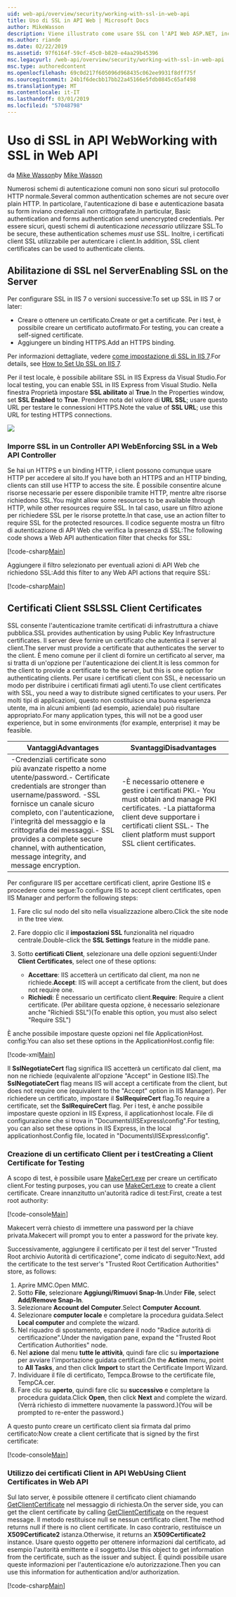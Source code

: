 ```yaml
---
uid: web-api/overview/security/working-with-ssl-in-web-api
title: Uso di SSL in API Web | Microsoft Docs
author: MikeWasson
description: Viene illustrato come usare SSL con l'API Web ASP.NET, incluso l'uso di certificati client SSL.
ms.author: riande
ms.date: 02/22/2019
ms.assetid: 97f6164f-59cf-45c0-b820-e4aa29b45396
msc.legacyurl: /web-api/overview/security/working-with-ssl-in-web-api
msc.type: authoredcontent
ms.openlocfilehash: 69c0d217f605096d968435c062ee9931f8dff75f
ms.sourcegitcommit: 24b1f6decbb17bb22a45166e5fdb0845c65af498
ms.translationtype: MT
ms.contentlocale: it-IT
ms.lasthandoff: 03/01/2019
ms.locfileid: "57048798"
---
```

<a name="working-with-ssl-in-web-api"></a><span data-ttu-id="2573b-103">Uso di SSL in API Web</span><span class="sxs-lookup"><span data-stu-id="2573b-103">Working with SSL in Web API</span></span>
====================
<span data-ttu-id="2573b-104">da [Mike Wasson](https://github.com/MikeWasson)</span><span class="sxs-lookup"><span data-stu-id="2573b-104">by [Mike Wasson](https://github.com/MikeWasson)</span></span>

<span data-ttu-id="2573b-105">Numerosi schemi di autenticazione comuni non sono sicuri sul protocollo HTTP normale.</span><span class="sxs-lookup"><span data-stu-id="2573b-105">Several common authentication schemes are not secure over plain HTTP.</span></span> <span data-ttu-id="2573b-106">In particolare, l'autenticazione di base e autenticazione basata su form inviano credenziali non crittografate.</span><span class="sxs-lookup"><span data-stu-id="2573b-106">In particular, Basic authentication and forms authentication send unencrypted credentials.</span></span> <span data-ttu-id="2573b-107">Per essere sicuri, questi schemi di autenticazione *necessario* utilizzare SSL.</span><span class="sxs-lookup"><span data-stu-id="2573b-107">To be secure, these authentication schemes *must* use SSL.</span></span> <span data-ttu-id="2573b-108">Inoltre, i certificati client SSL utilizzabile per autenticare i client.</span><span class="sxs-lookup"><span data-stu-id="2573b-108">In addition, SSL client certificates can be used to authenticate clients.</span></span>

## <a name="enabling-ssl-on-the-server"></a><span data-ttu-id="2573b-109">Abilitazione di SSL nel Server</span><span class="sxs-lookup"><span data-stu-id="2573b-109">Enabling SSL on the Server</span></span>

<span data-ttu-id="2573b-110">Per configurare SSL in IIS 7 o versioni successive:</span><span class="sxs-lookup"><span data-stu-id="2573b-110">To set up SSL in IIS 7 or later:</span></span>

- <span data-ttu-id="2573b-111">Creare o ottenere un certificato.</span><span class="sxs-lookup"><span data-stu-id="2573b-111">Create or get a certificate.</span></span> <span data-ttu-id="2573b-112">Per i test, è possibile creare un certificato autofirmato.</span><span class="sxs-lookup"><span data-stu-id="2573b-112">For testing, you can create a self-signed certificate.</span></span>
- <span data-ttu-id="2573b-113">Aggiungere un binding HTTPS.</span><span class="sxs-lookup"><span data-stu-id="2573b-113">Add an HTTPS binding.</span></span>

<span data-ttu-id="2573b-114">Per informazioni dettagliate, vedere [come impostazione di SSL in IIS 7](https://www.iis.net/learn/manage/configuring-security/how-to-set-up-ssl-on-iis).</span><span class="sxs-lookup"><span data-stu-id="2573b-114">For details, see [How to Set Up SSL on IIS 7](https://www.iis.net/learn/manage/configuring-security/how-to-set-up-ssl-on-iis).</span></span>

<span data-ttu-id="2573b-115">Per il test locale, è possibile abilitare SSL in IIS Express da Visual Studio.</span><span class="sxs-lookup"><span data-stu-id="2573b-115">For local testing, you can enable SSL in IIS Express from Visual Studio.</span></span> <span data-ttu-id="2573b-116">Nella finestra Proprietà impostare **SSL abilitato** al **True**.</span><span class="sxs-lookup"><span data-stu-id="2573b-116">In the Properties window, set **SSL Enabled** to **True**.</span></span> <span data-ttu-id="2573b-117">Prendere nota del valore di **URL SSL**; usare questo URL per testare le connessioni HTTPS.</span><span class="sxs-lookup"><span data-stu-id="2573b-117">Note the value of **SSL URL**; use this URL for testing HTTPS connections.</span></span>

![](working-with-ssl-in-web-api/_static/image1.png)

### <a name="enforcing-ssl-in-a-web-api-controller"></a><span data-ttu-id="2573b-118">Imporre SSL in un Controller API Web</span><span class="sxs-lookup"><span data-stu-id="2573b-118">Enforcing SSL in a Web API Controller</span></span>

<span data-ttu-id="2573b-119">Se hai un HTTPS e un binding HTTP, i client possono comunque usare HTTP per accedere al sito.</span><span class="sxs-lookup"><span data-stu-id="2573b-119">If you have both an HTTPS and an HTTP binding, clients can still use HTTP to access the site.</span></span> <span data-ttu-id="2573b-120">È possibile consentire alcune risorse necessarie per essere disponibile tramite HTTP, mentre altre risorse richiedono SSL.</span><span class="sxs-lookup"><span data-stu-id="2573b-120">You might allow some resources to be available through HTTP, while other resources require SSL.</span></span> <span data-ttu-id="2573b-121">In tal caso, usare un filtro azione per richiedere SSL per le risorse protette.</span><span class="sxs-lookup"><span data-stu-id="2573b-121">In that case, use an action filter to require SSL for the protected resources.</span></span> <span data-ttu-id="2573b-122">Il codice seguente mostra un filtro di autenticazione di API Web che verifica la presenza di SSL:</span><span class="sxs-lookup"><span data-stu-id="2573b-122">The following code shows a Web API authentication filter that checks for SSL:</span></span>

[!code-csharp[Main](working-with-ssl-in-web-api/samples/sample1.cs)]

<span data-ttu-id="2573b-123">Aggiungere il filtro selezionato per eventuali azioni di API Web che richiedono SSL:</span><span class="sxs-lookup"><span data-stu-id="2573b-123">Add this filter to any Web API actions that require SSL:</span></span>

[!code-csharp[Main](working-with-ssl-in-web-api/samples/sample2.cs)]

## <a name="ssl-client-certificates"></a><span data-ttu-id="2573b-124">Certificati Client SSL</span><span class="sxs-lookup"><span data-stu-id="2573b-124">SSL Client Certificates</span></span>

<span data-ttu-id="2573b-125">SSL consente l'autenticazione tramite certificati di infrastruttura a chiave pubblica.</span><span class="sxs-lookup"><span data-stu-id="2573b-125">SSL provides authentication by using Public Key Infrastructure certificates.</span></span> <span data-ttu-id="2573b-126">Il server deve fornire un certificato che autentica il server al client.</span><span class="sxs-lookup"><span data-stu-id="2573b-126">The server must provide a certificate that authenticates the server to the client.</span></span> <span data-ttu-id="2573b-127">È meno comune per il client di fornire un certificato al server, ma si tratta di un'opzione per l'autenticazione dei client.</span><span class="sxs-lookup"><span data-stu-id="2573b-127">It is less common for the client to provide a certificate to the server, but this is one option for authenticating clients.</span></span> <span data-ttu-id="2573b-128">Per usare i certificati client con SSL, è necessario un modo per distribuire i certificati firmati agli utenti.</span><span class="sxs-lookup"><span data-stu-id="2573b-128">To use client certificates with SSL, you need a way to distribute signed certificates to your users.</span></span> <span data-ttu-id="2573b-129">Per molti tipi di applicazioni, questo non costituisce una buona esperienza utente, ma in alcuni ambienti (ad esempio, aziendale) può risultare appropriato.</span><span class="sxs-lookup"><span data-stu-id="2573b-129">For many application types, this will not be a good user experience, but in some environments (for example, enterprise) it may be feasible.</span></span>

| <span data-ttu-id="2573b-130">Vantaggi</span><span class="sxs-lookup"><span data-stu-id="2573b-130">Advantages</span></span> | <span data-ttu-id="2573b-131">Svantaggi</span><span class="sxs-lookup"><span data-stu-id="2573b-131">Disadvantages</span></span> |
| --- | --- |
| <span data-ttu-id="2573b-132">-Credenziali certificate sono più avanzate rispetto a nome utente/password.</span><span class="sxs-lookup"><span data-stu-id="2573b-132">- Certificate credentials are stronger than username/password.</span></span> <span data-ttu-id="2573b-133">-SSL fornisce un canale sicuro completo, con l'autenticazione, l'integrità del messaggio e la crittografia dei messaggi.</span><span class="sxs-lookup"><span data-stu-id="2573b-133">- SSL provides a complete secure channel, with authentication, message integrity, and message encryption.</span></span> | <span data-ttu-id="2573b-134">-È necessario ottenere e gestire i certificati PKI.</span><span class="sxs-lookup"><span data-stu-id="2573b-134">- You must obtain and manage PKI certificates.</span></span> <span data-ttu-id="2573b-135">-La piattaforma client deve supportare i certificati client SSL.</span><span class="sxs-lookup"><span data-stu-id="2573b-135">- The client platform must support SSL client certificates.</span></span> |

<span data-ttu-id="2573b-136">Per configurare IIS per accettare certificati client, aprire Gestione IIS e procedere come segue:</span><span class="sxs-lookup"><span data-stu-id="2573b-136">To configure IIS to accept client certificates, open IIS Manager and perform the following steps:</span></span>

1. <span data-ttu-id="2573b-137">Fare clic sul nodo del sito nella visualizzazione albero.</span><span class="sxs-lookup"><span data-stu-id="2573b-137">Click the site node in the tree view.</span></span>
2. <span data-ttu-id="2573b-138">Fare doppio clic il **impostazioni SSL** funzionalità nel riquadro centrale.</span><span class="sxs-lookup"><span data-stu-id="2573b-138">Double-click the **SSL Settings** feature in the middle pane.</span></span>
3. <span data-ttu-id="2573b-139">Sotto **certificati Client**, selezionare una delle opzioni seguenti:</span><span class="sxs-lookup"><span data-stu-id="2573b-139">Under **Client Certificates**, select one of these options:</span></span> 

    - <span data-ttu-id="2573b-140">**Accettare**: IIS accetterà un certificato dal client, ma non ne richiede.</span><span class="sxs-lookup"><span data-stu-id="2573b-140">**Accept**: IIS will accept a certificate from the client, but does not require one.</span></span>
    - <span data-ttu-id="2573b-141">**Richiedi**: È necessario un certificato client.</span><span class="sxs-lookup"><span data-stu-id="2573b-141">**Require**: Require a client certificate.</span></span> <span data-ttu-id="2573b-142">(Per abilitare questa opzione, è necessario selezionare anche "Richiedi SSL")</span><span class="sxs-lookup"><span data-stu-id="2573b-142">(To enable this option, you must also select "Require SSL")</span></span>

<span data-ttu-id="2573b-143">È anche possibile impostare queste opzioni nel file ApplicationHost. config:</span><span class="sxs-lookup"><span data-stu-id="2573b-143">You can also set these options in the ApplicationHost.config file:</span></span>

[!code-xml[Main](working-with-ssl-in-web-api/samples/sample3.xml)]

<span data-ttu-id="2573b-144">Il **SslNegotiateCert** flag significa IIS accetterà un certificato dal client, ma non ne richiede (equivalente all'opzione "Accept" in Gestione IIS).</span><span class="sxs-lookup"><span data-stu-id="2573b-144">The **SslNegotiateCert** flag means IIS will accept a certificate from the client, but does not require one (equivalent to the "Accept" option in IIS Manager).</span></span> <span data-ttu-id="2573b-145">Per richiedere un certificato, impostare il **SslRequireCert** flag.</span><span class="sxs-lookup"><span data-stu-id="2573b-145">To require a certificate, set the **SslRequireCert** flag.</span></span> <span data-ttu-id="2573b-146">Per i test, è anche possibile impostare queste opzioni in IIS Express, il applicationhost locale. File di configurazione che si trova in "Documents\IISExpress\config".</span><span class="sxs-lookup"><span data-stu-id="2573b-146">For testing, you can also set these options in IIS Express, in the local applicationhost.Config file, located in "Documents\IISExpress\config".</span></span>

### <a name="creating-a-client-certificate-for-testing"></a><span data-ttu-id="2573b-147">Creazione di un certificato Client per i test</span><span class="sxs-lookup"><span data-stu-id="2573b-147">Creating a Client Certificate for Testing</span></span>

<span data-ttu-id="2573b-148">A scopo di test, è possibile usare [MakeCert.exe](/windows/desktop/SecCrypto/makecert) per creare un certificato client.</span><span class="sxs-lookup"><span data-stu-id="2573b-148">For testing purposes, you can use [MakeCert.exe](/windows/desktop/SecCrypto/makecert) to create a client certificate.</span></span> <span data-ttu-id="2573b-149">Creare innanzitutto un'autorità radice di test:</span><span class="sxs-lookup"><span data-stu-id="2573b-149">First, create a test root authority:</span></span>

[!code-console[Main](working-with-ssl-in-web-api/samples/sample4.cmd)]

<span data-ttu-id="2573b-150">Makecert verrà chiesto di immettere una password per la chiave privata.</span><span class="sxs-lookup"><span data-stu-id="2573b-150">Makecert will prompt you to enter a password for the private key.</span></span>

<span data-ttu-id="2573b-151">Successivamente, aggiungere il certificato per il test del server "Trusted Root archivio Autorità di certificazione", come indicato di seguito:</span><span class="sxs-lookup"><span data-stu-id="2573b-151">Next, add the certificate to the test server's "Trusted Root Certification Authorities" store, as follows:</span></span>

1. <span data-ttu-id="2573b-152">Aprire MMC.</span><span class="sxs-lookup"><span data-stu-id="2573b-152">Open MMC.</span></span>
2. <span data-ttu-id="2573b-153">Sotto **File**, selezionare **Aggiungi/Rimuovi Snap-In**.</span><span class="sxs-lookup"><span data-stu-id="2573b-153">Under **File**, select **Add/Remove Snap-In**.</span></span>
3. <span data-ttu-id="2573b-154">Selezionare **Account del Computer**.</span><span class="sxs-lookup"><span data-stu-id="2573b-154">Select **Computer Account**.</span></span>
4. <span data-ttu-id="2573b-155">Selezionare **computer locale** e completare la procedura guidata.</span><span class="sxs-lookup"><span data-stu-id="2573b-155">Select **Local computer** and complete the wizard.</span></span>
5. <span data-ttu-id="2573b-156">Nel riquadro di spostamento, espandere il nodo "Radice autorità di certificazione".</span><span class="sxs-lookup"><span data-stu-id="2573b-156">Under the navigation pane, expand the "Trusted Root Certification Authorities" node.</span></span>
6. <span data-ttu-id="2573b-157">Nel **azione** dal menu **tutte le attività**, quindi fare clic su **importazione** per avviare l'importazione guidata certificati.</span><span class="sxs-lookup"><span data-stu-id="2573b-157">On the **Action** menu, point to **All Tasks**, and then click **Import** to start the Certificate Import Wizard.</span></span>
7. <span data-ttu-id="2573b-158">Individuare il file di certificato, Tempca.</span><span class="sxs-lookup"><span data-stu-id="2573b-158">Browse to the certificate file, TempCA.cer.</span></span>
8. <span data-ttu-id="2573b-159">Fare clic su **aperto**, quindi fare clic su **successivo** e completare la procedura guidata.</span><span class="sxs-lookup"><span data-stu-id="2573b-159">Click **Open**, then click **Next** and complete the wizard.</span></span> <span data-ttu-id="2573b-160">(Verrà richiesto di immettere nuovamente la password.)</span><span class="sxs-lookup"><span data-stu-id="2573b-160">(You will be prompted to re-enter the password.)</span></span>

<span data-ttu-id="2573b-161">A questo punto creare un certificato client sia firmata dal primo certificato:</span><span class="sxs-lookup"><span data-stu-id="2573b-161">Now create a client certificate that is signed by the first certificate:</span></span>

[!code-console[Main](working-with-ssl-in-web-api/samples/sample5.cmd)]

### <a name="using-client-certificates-in-web-api"></a><span data-ttu-id="2573b-162">Utilizzo dei certificati Client in API Web</span><span class="sxs-lookup"><span data-stu-id="2573b-162">Using Client Certificates in Web API</span></span>

<span data-ttu-id="2573b-163">Sul lato server, è possibile ottenere il certificato client chiamando [GetClientCertificate](https://msdn.microsoft.com/library/system.net.http.httprequestmessageextensions.getclientcertificate.aspx) nel messaggio di richiesta.</span><span class="sxs-lookup"><span data-stu-id="2573b-163">On the server side, you can get the client certificate by calling [GetClientCertificate](https://msdn.microsoft.com/library/system.net.http.httprequestmessageextensions.getclientcertificate.aspx) on the request message.</span></span> <span data-ttu-id="2573b-164">Il metodo restituisce null se nessun certificato client.</span><span class="sxs-lookup"><span data-stu-id="2573b-164">The method returns null if there is no client certificate.</span></span> <span data-ttu-id="2573b-165">In caso contrario, restituisce un **X509Certificate2** istanza.</span><span class="sxs-lookup"><span data-stu-id="2573b-165">Otherwise, it returns an **X509Certificate2** instance.</span></span> <span data-ttu-id="2573b-166">Usare questo oggetto per ottenere informazioni dal certificato, ad esempio l'autorità emittente e il soggetto.</span><span class="sxs-lookup"><span data-stu-id="2573b-166">Use this object to get information from the certificate, such as the issuer and subject.</span></span> <span data-ttu-id="2573b-167">È quindi possibile usare queste informazioni per l'autenticazione e/o autorizzazione.</span><span class="sxs-lookup"><span data-stu-id="2573b-167">Then you can use this information for authentication and/or authorization.</span></span>

[!code-csharp[Main](working-with-ssl-in-web-api/samples/sample6.cs)]
